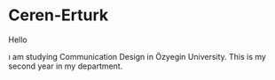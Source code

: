 # Ceren-Erturk

Hello 

ı am studying Communication Design in Özyegin University. This is my second year in my department. 

